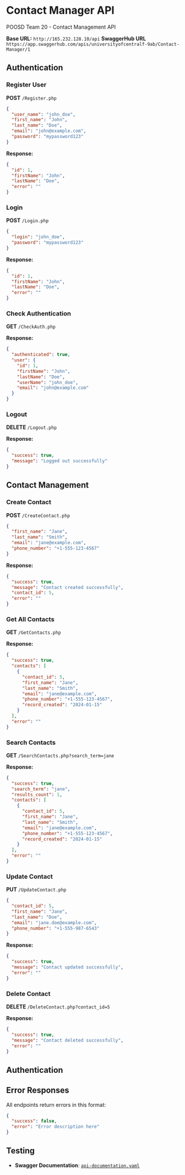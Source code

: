 # Contact Manager API

POOSD Team 20 - Contact Management API

**Base URL:** `http://165.232.128.10/api`
**SwaggerHub URL** `https://app.swaggerhub.com/apis/universityofcentralf-9ab/Contact-Manager/1`

## Authentication

### Register User
**POST** `/Register.php`

```json
{
  "user_name": "john_doe",
  "first_name": "John", 
  "last_name": "Doe",
  "email": "john@example.com",
  "password": "mypassword123"
}
```

**Response:**
```json
{
  "id": 1,
  "firstName": "John",
  "lastName": "Doe",
  "error": ""
}
```

### Login
**POST** `/Login.php`

```json
{
  "login": "john_doe",
  "password": "mypassword123"
}
```

**Response:**
```json
{
  "id": 1,
  "firstName": "John",
  "lastName": "Doe", 
  "error": ""
}
```

### Check Authentication
**GET** `/CheckAuth.php`

**Response:**
```json
{
  "authenticated": true,
  "user": {
    "id": 1,
    "firstName": "John",
    "lastName": "Doe",
    "userName": "john_doe",
    "email": "john@example.com"
  }
}
```

### Logout
**DELETE** `/Logout.php`

**Response:**
```json
{
  "success": true,
  "message": "Logged out successfully"
}
```

## Contact Management

### Create Contact
**POST** `/CreateContact.php`

```json
{
  "first_name": "Jane",
  "last_name": "Smith", 
  "email": "jane@example.com",
  "phone_number": "+1-555-123-4567"
}
```

**Response:**
```json
{
  "success": true,
  "message": "Contact created successfully",
  "contact_id": 5,
  "error": ""
}
```

### Get All Contacts
**GET** `/GetContacts.php`

**Response:**
```json
{
  "success": true,
  "contacts": [
    {
      "contact_id": 5,
      "first_name": "Jane",
      "last_name": "Smith",
      "email": "jane@example.com", 
      "phone_number": "+1-555-123-4567",
      "record_created": "2024-01-15"
    }
  ],
  "error": ""
}
```

### Search Contacts
**GET** `/SearchContacts.php?search_term=jane`

**Response:**
```json
{
  "success": true,
  "search_term": "jane",
  "results_count": 1,
  "contacts": [
    {
      "contact_id": 5,
      "first_name": "Jane", 
      "last_name": "Smith",
      "email": "jane@example.com",
      "phone_number": "+1-555-123-4567",
      "record_created": "2024-01-15"
    }
  ],
  "error": ""
}
```

### Update Contact
**PUT** `/UpdateContact.php`

```json
{
  "contact_id": 5,
  "first_name": "Jane",
  "last_name": "Doe",
  "email": "jane.doe@example.com",
  "phone_number": "+1-555-987-6543"
}
```

**Response:**
```json
{
  "success": true,
  "message": "Contact updated successfully",
  "error": ""
}
```

### Delete Contact
**DELETE** `/DeleteContact.php?contact_id=5`

**Response:**
```json
{
  "success": true,
  "message": "Contact deleted successfully",
  "error": ""
}
```

## Authentication

## Error Responses

All endpoints return errors in this format:
```json
{
  "success": false,
  "error": "Error description here"
}
```

## Testing

- **Swagger Documentation**: [`api-documentation.yaml`](./api-documentation.yaml)
